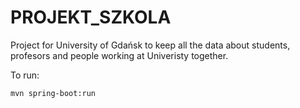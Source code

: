 # PROJEKT_SZKOLA
Project for University of Gdańsk to  keep all the data about students, profesors and people working at Univeristy together.


To run:
`````
mvn spring-boot:run


